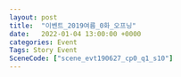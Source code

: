 ```yaml
---
layout: post
title:  "이벤트_2019여름_0화_오프닝"
date:   2022-01-04 13:00:00 +0000
categories: Event
Tags: Story Event
SceneCode: ["scene_evt190627_cp0_q1_s10"]
---
```

